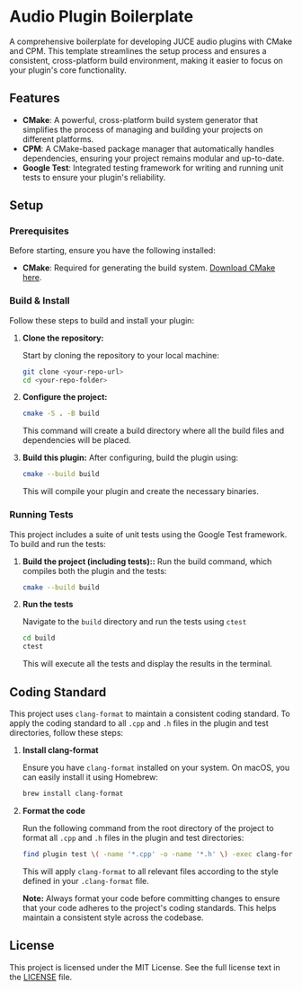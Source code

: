 # Audio Plugin Boilerplate

A comprehensive boilerplate for developing JUCE audio plugins with CMake and CPM. This template streamlines the setup process and ensures a consistent, cross-platform build environment, making it easier to focus on your plugin's core functionality.

## Features

- **CMake**: A powerful, cross-platform build system generator that simplifies the process of managing and building your projects on different platforms.
- **CPM**: A CMake-based package manager that automatically handles dependencies, ensuring your project remains modular and up-to-date.
- **Google Test**: Integrated testing framework for writing and running unit tests to ensure your plugin's reliability.

## Setup

### Prerequisites

Before starting, ensure you have the following installed:

- **CMake**: Required for generating the build system. [Download CMake here](https://cmake.org/download/).

### Build & Install

Follow these steps to build and install your plugin:

1. **Clone the repository:**

   Start by cloning the repository to your local machine:

   ```bash
   git clone <your-repo-url>
   cd <your-repo-folder>
   ```

2. **Configure the project:**

   ```bash
   cmake -S . -B build
   ```

   This command will create a build directory where all the build files and dependencies will be placed.

3. **Build this plugin:**
   After configuring, build the plugin using:

   ```bash
   cmake --build build
   ```

   This will compile your plugin and create the necessary binaries.

### Running Tests

This project includes a suite of unit tests using the Google Test framework. To build and run the tests:

1. **Build the project (including tests)::**
   Run the build command, which compiles both the plugin and the tests:

   ```bash
   cmake --build build
   ```

2. **Run the tests**

   Navigate to the `build` directory and run the tests using `ctest`

   ```bash
   cd build
   ctest
   ```

   This will execute all the tests and display the results in the terminal.

## Coding Standard

This project uses `clang-format` to maintain a consistent coding standard. To apply the coding standard to all `.cpp` and `.h` files in the plugin and test directories, follow these steps:

1. **Install clang-format**

   Ensure you have `clang-format` installed on your system. On macOS, you can easily install it using Homebrew:

   ```bash
   brew install clang-format
   ```

2. **Format the code**

   Run the following command from the root directory of the project to format all `.cpp` and `.h` files in the plugin and test directories:

   ```bash
   find plugin test \( -name '*.cpp' -o -name '*.h' \) -exec clang-format -i {} +
   ```

   This will apply `clang-format` to all relevant files according to the style defined in your `.clang-format` file.

   **Note:** Always format your code before committing changes to ensure that your code adheres to the project's coding standards. This helps maintain a consistent style across the codebase.

## License

This project is licensed under the MIT License. See the full license text in the [LICENSE](https://opensource.org/license/mit) file.
